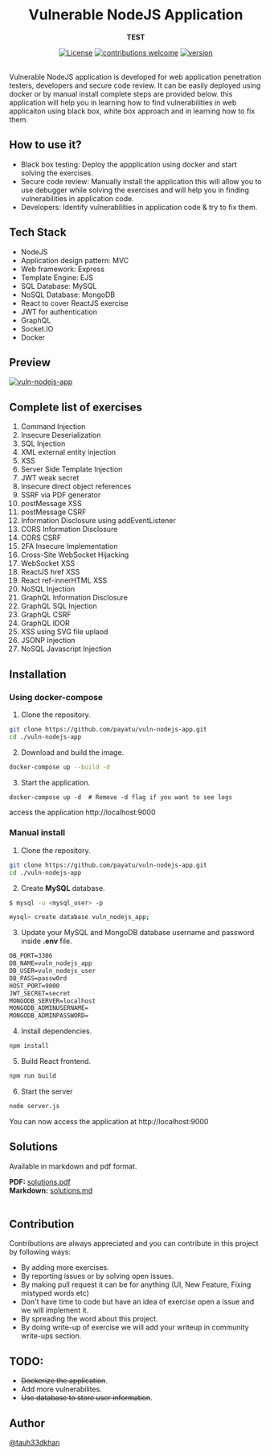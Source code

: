 <div align="center">
<h1>
  Vulnerable NodeJS Application
</h1>
<b>TEST</b>
  
[![License](https://img.shields.io/badge/license--_red.svg)](https://opensource.org/licenses)
[![contributions welcome](https://img.shields.io/badge/contributions-welcome-brightgreen.svg?style=flat)](https://github.com/github.com/payatu/vuln-nodejs-app/issues) 
[![version](https://img.shields.io/badge/version-v1.0-blue.svg?style=flat)](https://github.com/payatu/vuln-nodejs-app)
<br><br>
</div>

Vulnerable NodeJS application is developed for web application penetration testers, developers and secure code review. It can be easily deployed using docker or by manual install complete steps are provided below. this application will help you in learning how to find vulnerabilities in web applicaiton using black box, white box approach and in learning how to fix them.
  
<h2> How to use it?</h2>
  
  - Black box testing: Deploy the appplication using docker and start solving the exercises.
  - Secure code review:  Manually install the application this will allow you to use debugger while solving the exercises and will help you in finding vulnerabilities in application code.
  - Developers: Identify vulnerabilities in application code & try to fix them.

<h2>Tech Stack</h2>

- NodeJS
- Application design pattern: MVC
- Web framework: Express
- Template Engine: EJS
- SQL Database: MySQL
- NoSQL Database: MongoDB
- React to cover ReactJS exercise
- JWT for authentication
- GraphQL
- Socket.IO
- Docker

<h2> Preview </h2>
<a href="https://github.com/payatu/vuln-nodejs-app/blob/master/vuln-nodejs-app.png?raw=true"><img src="https://github.com/payatu/vuln-nodejs-app/blob/master/vuln-nodejs-app.png?raw=true" alt="vuln-nodejs-app" border="0">
<br>
</a>

<h2> Complete list of exercises </h2>

1. Command Injection
2. Insecure Deserialization
3. SQL Injection
4. XML external entity injection
5. XSS
6. Server Side Template Injection
7. JWT weak secret
8. Insecure direct object references
9. SSRF via PDF generator
10. postMessage XSS
11. postMessage CSRF
12. Information Disclosure using addEventListener
13. CORS Information Disclosure
14. CORS CSRF
15. 2FA Insecure Implementation
16. Cross-Site WebSocket Hijacking
17. WebSocket XSS
18. ReactJS href XSS
19. React ref-innerHTML XSS
20. NoSQL Injection
21. GraphQL Information Disclosure
22. GraphQL SQL Injection
23. GraphQL CSRF
24. GraphQL IDOR
25. XSS using SVG file uplaod
26. JSONP Injection
27. NoSQL Javascript Injection

<h2> Installation </h2>

<h3> Using docker-compose </h3> 

1. Clone the repository.

```bash
git clone https://github.com/payatu/vuln-nodejs-app.git
cd ./vuln-nodejs-app
```
2. Download and build the image.

```bash
docker-compose up --build -d
```

3. Start the application.
```
docker-compose up -d  # Remove -d flag if you want to see logs
```
access the application http://localhost:9000

### Manual install

1. Clone the repository.

```bash
git clone https://github.com/payatu/vuln-nodejs-app.git
cd ./vuln-nodejs-app
```

2. Create **MySQL** database.

```bash
$ mysql -u <mysql_user> -p

mysql> create database vuln_nodejs_app;

```

3. Update your MySQL and MongoDB database username and password inside **.env** file.

```html
DB_PORT=3306
DB_NAME=vuln_nodejs_app
DB_USER=vuln_nodejs_user
DB_PASS=passw0rd
HOST_PORT=9000
JWT_SECRET=secret
MONGODB_SERVER=localhost
MONGODB_ADMINUSERNAME=
MONGODB_ADMINPASSWORD=
```


4. Install dependencies.

```bash
npm install
```

5. Build React frontend.

```bash
npm run build
```

6. Start the server

```bash
node server.js
```
You can now access the application at http://localhost:9000
<br>
<h2> Solutions </h2>

Available in markdown and pdf format.

**PDF:** <a href="https://github.com/payatu/vuln-nodejs-app/blob/master/solutions/solutions.pdf">solutions.pdf</a><br/> 
**Markdown:** <a href="https://github.com/payatu/vuln-nodejs-app/blob/master/solutions/solutions.md">solutions.md</a><br/>
<br>
<h2>Contribution</h2>

Contributions are always appreciated and you can contribute in this project by following ways:

- By adding more exercises.
- By reporting issues or by solving open issues.
- By making pull request it can be for anything (UI, New Feature, Fixing mistyped words etc) 
- Don't have time to code but have an idea of exercise open a issue and we will implement it.
- By spreading the word about this project.
- By doing write-up of exercise we will add your writeup in community write-ups section.

<h2> TODO: </h2>

* <s>Dockerize the application</s>.
* Add more vulnerabilites.
* <s>Use database to store user information</s>.

<h2>Author</h2>
<a href="https://twitter.com/tauh33dkhan">@tauh33dkhan</a>


